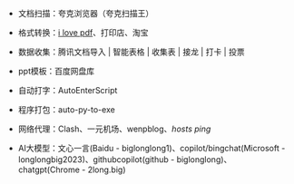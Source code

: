 - 文档扫描：夸克浏览器（夸克扫描王）

- 格式转换：[i love pdf](https://www.ilovepdf.com/)、打印店、淘宝

- 数据收集：腾讯文档导入 | 智能表格 | 收集表 | 接龙 | 打卡 | 投票

- ppt模板：百度网盘库

- 自动打字：AutoEnterScript

- 程序打包：auto-py-to-exe

- 网络代理：Clash、一元机场、wenpblog、*hosts ping*

- AI大模型：文心一言(Baidu - biglonglong1)、copilot/bingchat(Microsoft - longlongbig2023)、githubcopilot(github - biglonglong)、chatgpt(Chrome - 2long.big)

  

